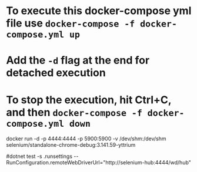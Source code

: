 # To execute this docker-compose yml file use `docker-compose -f docker-compose.yml up`
# Add the `-d` flag at the end for detached execution
# To stop the execution, hit Ctrl+C, and then `docker-compose -f docker-compose.yml down`


docker run -d -p 4444:4444 -p 5900:5900 -v /dev/shm:/dev/shm selenium/standalone-chrome-debug:3.141.59-yttrium

#dotnet test -s .runsettings -- RunConfiguration.remoteWebDriverUrl="http://selenium-hub:4444/wd/hub"
